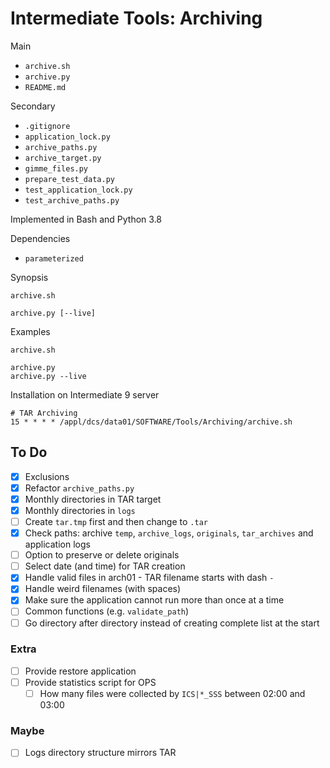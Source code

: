 # Intermediate Tools: Archiving

Main

* `archive.sh`
* `archive.py`
* `README.md`

Secondary

* `.gitignore`
* `application_lock.py`
* `archive_paths.py`
* `archive_target.py`
* `gimme_files.py`
* `prepare_test_data.py`
* `test_application_lock.py`
* `test_archive_paths.py`

Implemented in Bash and Python 3.8

Dependencies

* `parameterized`

Synopsis

```text
archive.sh

archive.py [--live]
```

Examples

```text
archive.sh

archive.py
archive.py --live
```

Installation on Intermediate 9 server

```text
# TAR Archiving
15 * * * * /appl/dcs/data01/SOFTWARE/Tools/Archiving/archive.sh
```

## To Do

* [x] Exclusions
* [x] Refactor `archive_paths.py`
* [x] Monthly directories in TAR target
* [x] Monthly directories in `logs`
* [ ] Create `tar.tmp` first and then change to `.tar`
* [x] Check paths: archive `temp`, `archive_logs`, `originals`, `tar_archives` and application logs
* [ ] Option to preserve or delete originals
* [ ] Select date (and time) for TAR creation
* [x] Handle valid files in arch01 - TAR filename starts with dash `-`
* [x] Handle weird filenames (with spaces)
* [x] Make sure the application cannot run more than once at a time
* [ ] Common functions (e.g. `validate_path`)
* [ ] Go directory after directory instead of creating complete list at the start

### Extra

* [ ] Provide restore application
* [ ] Provide statistics script for OPS
  * [ ] How many files were collected by `ICS|*_SSS` between 02:00 and 03:00

### Maybe

* [ ] Logs directory structure mirrors TAR
